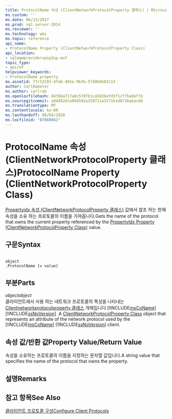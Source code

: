 ```yaml
---
title: ProtocolName 속성 (ClientNetworkProtocolProperty 클래스) | Microsoft Docs
ms.custom: ''
ms.date: 06/13/2017
ms.prod: sql-server-2014
ms.reviewer: ''
ms.technology: wmi
ms.topic: reference
api_name:
- ProtocolName Property (ClientNetworkProtocolProperty Class)
api_location:
- sqlmgmproviderxpsp2up.mof
topic_type:
- apiref
helpviewer_keywords:
- ProtocolName property
ms.assetid: 77c53201-4fab-481e-9b3b-57d0b8b83113
author: CarlRabeler
ms.author: carlrab
ms.openlocfilehash: 84f66a717a8c578fb1ca582befd5f1cf7ba0effd
ms.sourcegitcommit: ad4d92dce894592a259721a1571b1d8736abacdb
ms.translationtype: MT
ms.contentlocale: ko-KR
ms.lasthandoff: 08/04/2020
ms.locfileid: "87660941"
---
```

# <a name="protocolname-property-clientnetworkprotocolproperty-class"></a><span data-ttu-id="020ab-102">ProtocolName 속성(ClientNetworkProtocolProperty 클래스)</span><span class="sxs-lookup"><span data-stu-id="020ab-102">ProtocolName Property (ClientNetworkProtocolProperty Class)</span></span>
  <span data-ttu-id="020ab-103">[Propertyidx 속성 (ClientNetworkProtocolProperty 클래스)](clientnetworkprotocolproperty-class.md) 값에서 참조 하는 현재 속성을 소유 하는 프로토콜의 이름을 가져옵니다.</span><span class="sxs-lookup"><span data-stu-id="020ab-103">Gets the name of the protocol that owns the current property referenced by the [PropertyIdx Property (ClientNetworkProtocolProperty Class)](clientnetworkprotocolproperty-class.md) value.</span></span>  
  
## <a name="syntax"></a><span data-ttu-id="020ab-104">구문</span><span class="sxs-lookup"><span data-stu-id="020ab-104">Syntax</span></span>  
  
```  
  
object  
.ProtocolName [= value]  
```  
  
## <a name="parts"></a><span data-ttu-id="020ab-105">부분</span><span class="sxs-lookup"><span data-stu-id="020ab-105">Parts</span></span>  
 <span data-ttu-id="020ab-106">*object*</span><span class="sxs-lookup"><span data-stu-id="020ab-106">*object*</span></span>  
 <span data-ttu-id="020ab-107">클라이언트에서 사용 하는 네트워크 프로토콜의 특성을 나타내는 [Clientnetworkprotocolproperty 클래스](clientnetworkprotocolproperty-class.md) 개체입니다 [!INCLUDE[msCoName](../../../includes/msconame-md.md)] [!INCLUDE[ssNoVersion](../../../includes/ssnoversion-md.md)] .</span><span class="sxs-lookup"><span data-stu-id="020ab-107">A [ClientNetworkProtocolProperty Class](clientnetworkprotocolproperty-class.md) object that represents an attribute of the network protocol used by the [!INCLUDE[msCoName](../../../includes/msconame-md.md)] [!INCLUDE[ssNoVersion](../../../includes/ssnoversion-md.md)] client.</span></span>  
  
## <a name="property-valuereturn-value"></a><span data-ttu-id="020ab-108">속성 값/반환 값</span><span class="sxs-lookup"><span data-stu-id="020ab-108">Property Value/Return Value</span></span>  
 <span data-ttu-id="020ab-109">속성을 소유하는 프로토콜의 이름을 지정하는 문자열 값입니다.</span><span class="sxs-lookup"><span data-stu-id="020ab-109">A string value that specifies the name of the protocol that owns the property.</span></span>  
  
## <a name="remarks"></a><span data-ttu-id="020ab-110">설명</span><span class="sxs-lookup"><span data-stu-id="020ab-110">Remarks</span></span>  
  
## <a name="see-also"></a><span data-ttu-id="020ab-111">참고 항목</span><span class="sxs-lookup"><span data-stu-id="020ab-111">See Also</span></span>  
 [<span data-ttu-id="020ab-112">클라이언트 프로토콜 구성</span><span class="sxs-lookup"><span data-stu-id="020ab-112">Configure Client Protocols</span></span>](../../../database-engine/configure-windows/configure-client-protocols.md)  
  
  

